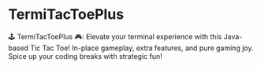 # TermiTacToePlus
🕹️ TermiTacToePlus 🎮: Elevate your terminal experience with this Java-based Tic Tac Toe! In-place gameplay, extra features, and pure gaming joy. Spice up your coding breaks with strategic fun! 
